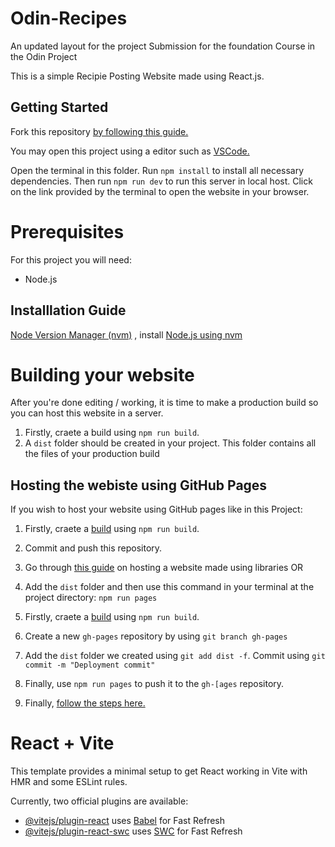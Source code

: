 # Odin-Recipes

An updated layout for the project Submission for the foundation Course in the Odin Project

This is a simple Recipie Posting Website made using React.js.

## Getting Started

Fork this repository [by following this guide.](https://docs.github.com/en/pull-requests/collaborating-with-pull-requests/working-with-forks/fork-a-repo)

You may open this project using a editor such as [VSCode.](https://code.visualstudio.com/download)

Open the terminal in this folder. Run `npm install` to install all necessary dependencies. Then run `npm run dev` to run this server in local host. Click on the link provided by the terminal to open the website in your browser.

# Prerequisites

For this project you will need:

- Node.js

## Installlation Guide

[Node Version Manager (nvm)](https://www.freecodecamp.org/news/node-version-manager-nvm-install-guide/) , install [Node.js using nvm](https://www.freecodecamp.org/news/node-version-manager-nvm-install-guide/#:~:text=How%20to%20Install%20NVM%20on%20Linux%20and%20Mac)

# Building your website

After you're done editing / working, it is time to make a production build so you can host this website in a server.

1. Firstly, craete a build using `npm run build`.
2. A `dist` folder should be created in your project. This folder contains all the files of your production build

## Hosting the webiste using GitHub Pages

If you wish to  host your website using GitHub pages like in this Project:

1. Firstly, craete a [build](#building-your-website) using `npm run build`.
2. Commit and push this repository.
3. Go through [this guide](https://gist.github.com/cobyism/4730490) on hosting a website made using libraries OR 
3. Add the `dist` folder and then use this command in your terminal at the project directory: `npm run pages`

1. Firstly, craete a [build](#building-your-website) using `npm run build`.
2. Create a new `gh-pages` repository by using `git branch gh-pages`
3. Add the `dist` folder we created using `git add dist -f`. Commit using `git commit -m "Deployment commit"`
4. Finally, use `npm run pages` to push it to the `gh-[ages` repository.
5. Finally, [follow the steps here.](https://pages.github.com/)

# React + Vite

This template provides a minimal setup to get React working in Vite with HMR and some ESLint rules.

Currently, two official plugins are available:

- [@vitejs/plugin-react](https://github.com/vitejs/vite-plugin-react/blob/main/packages/plugin-react/README.md) uses [Babel](https://babeljs.io/) for Fast Refresh
- [@vitejs/plugin-react-swc](https://github.com/vitejs/vite-plugin-react-swc) uses [SWC](https://swc.rs/) for Fast Refresh
